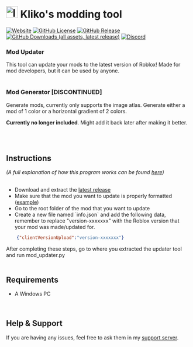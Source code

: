 <h1>
    <img src="GitHub Files/Images/logo.png" height="32" alt="logo"/>
    Kliko's modding tool
</h1>

[<img alt="Website" src="https://img.shields.io/badge/website-353639?style=for-the-badge&logo=html5&logoColor=fff&labelColor=cc0037&color=353639">](https://thekliko.github.io/klikos-mod-updater)
[<img alt="GitHub License" src="https://img.shields.io/github/license/thekliko/klikos-mod-updater?style=for-the-badge&labelColor=cc0037&color=353639">](https://github.com/TheKliko/klikos-mod-updater/blob/main/LICENSE)
[<img alt="GitHub Release" src="https://img.shields.io/github/v/release/thekliko/klikos-mod-updater?filter=!v*.*.*-beta&style=for-the-badge&labelColor=cc0037&color=353639">](https://github.com/thekliko/klikos-mod-updater/releases/latest)
[<img alt="GitHub Downloads (all assets, latest release)" src="https://img.shields.io/github/downloads/thekliko/klikos-mod-updater/latest/total?style=for-the-badge&label=downloads&labelColor=cc0037&color=353639">](https://github.com/thekliko/klikos-mod-updater/releases)
[<img alt="Discord" src="https://img.shields.io/discord/1205938827437412422?style=for-the-badge&logo=discord&logoColor=fff&label=discord&labelColor=5865f2&color=353639">](https://discord.gg/nEjUwdSP9P)

<h3>Mod Updater</h3>
This tool can update your mods to the latest version of Roblox!
Made for mod developers, but it can be used by anyone.

<br>
<br>

<h3>Mod Generator [DISCONTINUED]</h3>
Generate mods, currently only supports the image atlas. Generate either a mod of 1 color or a horizontal gradient of 2 colors.

**Currently no longer included**. Might add it back later after making it better.

<br>
<br>
<h2 id="instructions">Instructions</h2>
<em>(A full explanation of how this program works can be found <a href="https://thekliko.github.io/klikos-mod-updater/#explanation">here</a>)</em>
<br></br>

<ul>
    <li>
        Download and extract the <a href="https://github.com/TheKliko/klikos-mod-updater/releases/latest">latest release</a>
    </li>
    <li>
        Make sure that the mod you want to update is properly formatted (<a href="https://i.imgur.com/swY0id5.png">example</a>)
    </li>
    <li>
        Go to the root folder of the mod that you want to update
    </li>
    <li>
        Create a new file named `info.json` and add the following data, remember to replace "version-xxxxxxx" with the Roblox version that your mod was made/updated for.
    </li>
</ul>

```json
    {"clientVersionUpload":"version-xxxxxxx"}
```

After completing these steps, go to where you extracted the updater tool and run mod_updater.py
<br>
<br>
<h2 id="requirements">Requirements</h2>
<ul>
    <li>A Windows PC</li>
</ul>
<br>
<h2 id="help">Help & Support</h2>
If you are having any issues, feel free to ask them in my <a href="https://discord.gg/nEjUwdSP9P">support server</a>.
